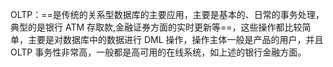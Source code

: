 OLTP：==是传统的关系型数据库的主要应用，主要是基本的、日常的事务处理，典型的是银行 ATM 存取款,金融证券方面的实时更新等==，这些操作都比较简单，主要是对数据库中的数据进行 DML 操作，操作主体一般是产品的用户，并且 OLTP 事务性非常高，一般都是高可用的在线系统，如上述的银行金融方面。